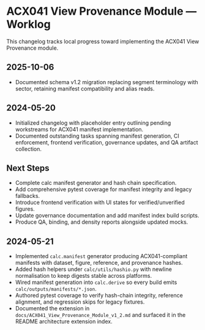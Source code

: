 # ACX041 View Provenance Module — Worklog

This changelog tracks local progress toward implementing the ACX041 View Provenance module.

## 2025-10-06
- Documented schema v1.2 migration replacing segment terminology with sector, retaining manifest compatibility and alias reads.

## 2024-05-20
- Initialized changelog with placeholder entry outlining pending workstreams for ACX041 manifest implementation.
- Documented outstanding tasks spanning manifest generation, CI enforcement, frontend verification, governance updates, and QA artifact collection.

## Next Steps
- Complete calc manifest generator and hash chain specification.
- Add comprehensive pytest coverage for manifest integrity and legacy fallbacks.
- Introduce frontend verification with UI states for verified/unverified figures.
- Update governance documentation and add manifest index build scripts.
- Produce QA, binding, and density reports alongside updated mocks.
## 2024-05-21
- Implemented `calc.manifest` generator producing ACX041-compliant manifests with dataset, figure, reference, and provenance hashes.
- Added hash helpers under `calc/utils/hashio.py` with newline normalisation to keep digests stable across platforms.
- Wired manifest generation into `calc.derive` so every build emits `calc/outputs/manifests/*.json`.
- Authored pytest coverage to verify hash-chain integrity, reference alignment, and regression skips for legacy fixtures.
- Documented the extension in `docs/ACX041_View_Provenance_Module_v1_2.md` and surfaced it in the README architecture extension index.

